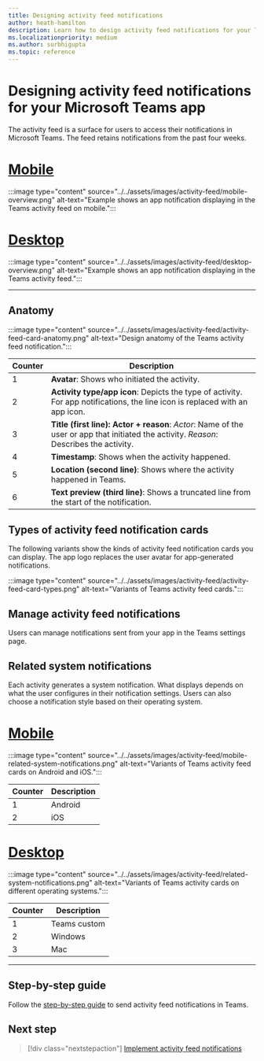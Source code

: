 ```yaml
---
title: Designing activity feed notifications
author: heath-hamilton
description: Learn how to design activity feed notifications for your Teams app and get the Teams UI Kit. Develop notifications from Teams channel in Visual Studio C#
ms.localizationpriority: medium
ms.author: surbhigupta
ms.topic: reference
---
```

# Designing activity feed notifications for your Microsoft Teams app

The activity feed is a surface for users to access their notifications in Microsoft Teams. The feed retains notifications from the past four weeks.

# [Mobile](#tab/mobile)

:::image type="content" source="../../assets/images/activity-feed/mobile-overview.png" alt-text="Example shows an app notification displaying in the Teams activity feed on mobile.":::

# [Desktop](#tab/desktop)

:::image type="content" source="../../assets/images/activity-feed/desktop-overview.png" alt-text="Example shows an app notification displaying in the Teams activity feed.":::

---

## Anatomy

:::image type="content" source="../../assets/images/activity-feed/activity-feed-card-anatomy.png" alt-text="Design anatomy of the Teams activity feed notification.":::

|Counter|Description|
|----------|-----------|
|1|**Avatar**: Shows who initiated the activity.|
|2|**Activity type/app icon**: Depicts the type of activity. For app notifications, the line icon is replaced with an app icon.|
|3|**Title (first line): Actor + reason**: *Actor*: Name of the user or app that initiated the activity. *Reason*: Describes the activity.|
|4|**Timestamp**: Shows when the activity happened.|
|5|**Location (second line)**: Shows where the activity happened in Teams.|
|6|**Text preview (third line)**: Shows a truncated line from the start of the notification.|

## Types of activity feed notification cards

The following variants show the kinds of activity feed notification cards you can display. The app logo replaces the user avatar for app-generated notifications.

:::image type="content" source="../../assets/images/activity-feed/activity-feed-card-types.png" alt-text="Variants of Teams activity feed cards.":::

## Manage activity feed notifications

Users can manage notifications sent from your app in the Teams settings page.

## Related system notifications

Each activity generates a system notification. What displays depends on what the user configures in their notification settings. Users can also choose a notification style based on their operating system.

# [Mobile](#tab/mobile)

:::image type="content" source="../../assets/images/activity-feed/mobile-related-system-notifications.png" alt-text="Variants of Teams activity feed cards on Android and iOS.":::

|Counter|Description|
|----------|-----------|
|1|Android|
|2|iOS|

# [Desktop](#tab/desktop)

:::image type="content" source="../../assets/images/activity-feed/related-system-notifications.png" alt-text="Variants of Teams activity cards on different operating systems.":::

|Counter|Description|
|----------|-----------|
|1|Teams custom|
|2|Windows|
|3|Mac|

---

## Step-by-step guide

Follow the [step-by-step guide](../../sbs-graphactivity-feedbroadcast.yml) to send activity feed notifications in Teams.

## Next step

> [!div class="nextstepaction"]
> [Implement activity feed notifications](/graph/teams-send-activityfeednotifications)
